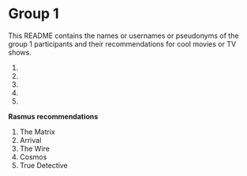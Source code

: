 # Group 1

This README contains the names or usernames or pseudonyms of the group 1 participants and their recommendations for cool movies or TV shows.

1.  
2.  
3.  
4.  
5.  

**Rasmus recommendations**

1. The Matrix
2. Arrival
3. The Wire
4. Cosmos
5. True Detective

